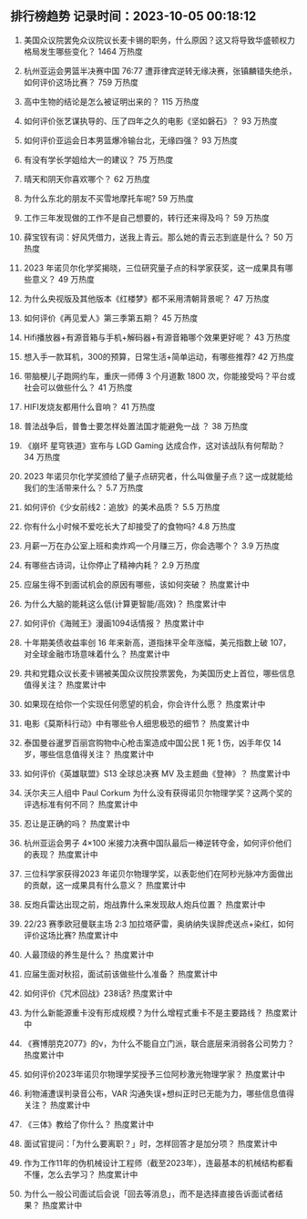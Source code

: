 
## 排行榜趋势 记录时间：2023-10-05 00:18:12
  
  1. 美国众议院罢免众议院议长麦卡锡的职务，什么原因？这又将导致华盛顿权力格局发生哪些变化？ 1464 万热度
    
  2. 杭州亚运会男篮半决赛中国 76:77 遭菲律宾逆转无缘决赛，张镇麟错失绝杀，如何评价这场比赛？ 759 万热度
    
  3. 高中生物的结论是怎么被证明出来的？ 115 万热度
    
  4. 如何评价张艺谋执导的、压了四年之久的电影《坚如磐石》？ 93 万热度
    
  5. 如何评价亚运会日本男篮爆冷输台北，无缘四强？ 93 万热度
    
  6. 有没有学长学姐给大一的建议？ 75 万热度
    
  7. 晴天和阴天你喜欢哪个？ 62 万热度
    
  8. 为什么东北的朋友不买雪地摩托车呢? 59 万热度
    
  9. 工作三年发现做的工作不是自己想要的，转行还来得及吗？ 59 万热度
    
  10. 薛宝钗有词：好风凭借力，送我上青云。那么她的青云志到底是什么？ 50 万热度
    
  11. 2023 年诺贝尔化学奖揭晓，三位研究量子点的科学家获奖，这一成果具有哪些意义？ 49 万热度
    
  12. 为什么央视版及其他版本《红楼梦》都不采用清朝背景呢？ 47 万热度
    
  13. 如何评价《再见爱人》第三季第五期？ 45 万热度
    
  14. Hifi播放器+有源音箱与手机+解码器+有源音箱哪个效果更好呢？ 43 万热度
    
  15. 想入手一款耳机，300的预算，日常生活+简单运动，有哪些推荐? 42 万热度
    
  16. 带脑梗儿子跑网约车，重庆一师傅 3 个月道歉 1800 次，你能接受吗？平台或社会可以做些什么？ 41 万热度
    
  17. HIFI发烧友都用什么音响？ 41 万热度
    
  18. 普法战争后，普鲁士要怎样处置法国才能避免一战 ？ 38 万热度
    
  19. 《崩坏 星穹铁道》宣布与 LGD Gaming 达成合作，这对该战队有何帮助？ 34 万热度
    
  20. 2023 年诺贝尔化学奖颁给了量子点研究者，什么叫做量子点？这一成就能给我们的生活带来什么？ 5.7 万热度
    
  21. 如何评价《少女前线2：追放》的美术品质？ 5.5 万热度
    
  22. 你有什么小时候不爱吃长大了却接受了的食物吗? 4.8 万热度
    
  23. 月薪一万在办公室上班和卖炸鸡一个月赚三万，你会选哪个？ 3.9 万热度
    
  24. 有哪些古诗词，让你停止了精神内耗？ 2.9 万热度
    
  25. 应届生得不到面试机会的原因有哪些，该如何突破？ 热度累计中
    
  26. 为什么大脑的能耗这么低(计算更智能/高效)？ 热度累计中
    
  27. 如何评价《海贼王》漫画1094话情报？ 热度累计中
    
  28. 十年期美债收益率创 16 年来新高，道指抹平全年涨幅，美元指数上破 107，对全球金融市场意味着什么？ 热度累计中
    
  29. 共和党籍众议长麦卡锡被美国众议院投票罢免，为美国历史上首位，哪些信息值得关注？ 热度累计中
    
  30. 如果现在给你一个实现任何愿望的机会，你会许什么愿？ 热度累计中
    
  31. 电影《莫斯科行动》中有哪些令人细思极恐的细节？ 热度累计中
    
  32. 泰国曼谷暹罗百丽宫购物中心枪击案造成中国公民 1 死 1 伤，凶手年仅 14 岁，哪些信息值得关注？ 热度累计中
    
  33. 如何评价《英雄联盟》S13 全球总决赛 MV 及主题曲《登神》？ 热度累计中
    
  34. 沃尔夫三人组中 Paul Corkum 为什么没有获得诺贝尔物理学奖？这两个奖的评选标准有何不同？ 热度累计中
    
  35. 忍让是正确的吗？ 热度累计中
    
  36. 杭州亚运会男子 4×100 米接力决赛中国队最后一棒逆转夺金，如何评价他们的表现？ 热度累计中
    
  37. 三位科学家获得2023 年诺贝尔物理学奖，以表彰他们在阿秒光脉冲方面做出的贡献，这一成果具有什么意义？ 热度累计中
    
  38. 反炮兵雷达出现之前，炮战靠什么来发现敌人炮兵位置？ 热度累计中
    
  39. 22/23 赛季欧冠曼联主场 2:3 加拉塔萨雷，奥纳纳失误胖虎送点+染红，如何评价这场比赛? 热度累计中
    
  40. 人最顶级的养生是什么？ 热度累计中
    
  41. 应届生面对秋招，面试前该做些什么准备？ 热度累计中
    
  42. 如何评价《咒术回战》238话? 热度累计中
    
  43. 为什么新能源重卡没有形成规模？为什么增程式重卡不是主要路线？ 热度累计中
    
  44. 《赛博朋克2077》的v，为什么不能自立门派，联合底层来消弱各公司势力？ 热度累计中
    
  45. 如何评价2023年诺贝尔物理学奖授予三位阿秒激光物理学家？ 热度累计中
    
  46. 利物浦遭误判录音公布，VAR 沟通失误+想纠正时已无能为力，哪些信息值得关注？ 热度累计中
    
  47. 《三体》教给了你什么？ 热度累计中
    
  48. 面试官提问：「为什么要离职？」时，怎样回答才是加分项？ 热度累计中
    
  49. 作为工作11年的伪机械设计工程师（截至2023年），连最基本的机械结构都看不懂，怎么去学习？ 热度累计中
    
  50. 为什么一般公司面试后会说「回去等消息」，而不是选择直接告诉面试者结果？ 热度累计中
    